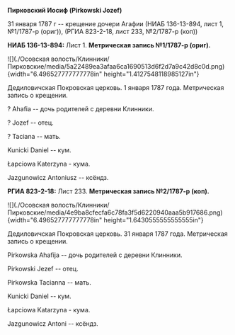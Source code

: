 **Пирковский Иосиф (Pirkowski Jozef)**

31 января 1787 г -- крещение дочери Агафии (НИАБ 136-13-894, лист 1,
№1/1787-р (ориг)), (РГИА 823-2-18, лист 233, №2/1787-р (коп))

**НИАБ 136-13-894:** Лист 1. **Метрическая запись №1/1787-р (ориг).**

![](./Осовская волость/Клинники/Пирковские/media/5a22489ea3afaa6ca1690513d6f2d7a9c42d8c0d.png){width="6.496527777777778in"
height="1.4127548118985127in"}

Дедиловичская Покровская церковь. 1 января 1787 года. Метрическая запись
о крещении.

? Ahafia -- дочь родителей с деревни Клинники.

? Jozef -- отец.

? Taciana -- мать.

Kunicki Daniel -- кум.

Łapciowa Katerzyna - кума.

Jazgunowicz Antoniusz -- ксёндз.

**РГИА 823-2-18:** Лист 233. **Метрическая запись №2/1787-р (коп).**

![](./Осовская волость/Клинники/Пирковские/media/4e9ba8cfecfa6c78fa3f5d6220940aaa5b917686.png){width="6.496527777777778in"
height="1.6430555555555555in"}

Дедиловичская Покровская церковь. 31 января 1787 года. Метрическая
запись о крещении.

Pirkowska Ahafija -- дочь родителей с деревни Клинники.

Pirkowski Jezef -- отец.

Pirkowska Tacianna -- мать.

Kunicki Daniel -- кум.

Łapciowa Katarzyna - кума.

Jazgunowicz Antoni -- ксёндз.
